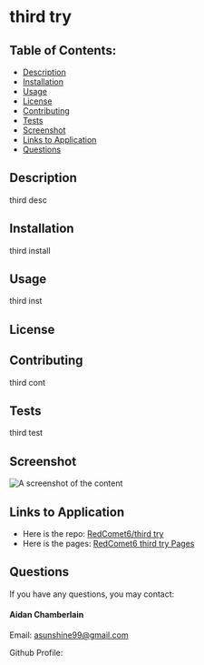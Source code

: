 # third try

## Table of Contents:
* [Description](./README.md#description)
* [Installation](./README.md#installation)
* [Usage](./README.md#usage)
* [License](./README.md#license)
* [Contributing](./README.md#contributing)
* [Tests](./README.md#tests)
* [Screenshot](./README.md#screenshot)
* [Links to Application](./README.md#links-to-application)
* [Questions](./README.md#questions)
    
## Description
third desc

## Installation
third install

## Usage
third inst

## License
    
## Contributing
third cont

## Tests
third test

## Screenshot
    
![A screenshot of the content](SCREENSHOTLOC)
    
## Links to Application
    
-   Here is the repo: [RedComet6/third try](https://www.)
-   Here is the pages: [RedComet6 third try Pages](https://www.)
    
## Questions
If you have any questions, you may contact:

#### Aidan Chamberlain
Email: asunshine99@gmail.com

Github Profile: